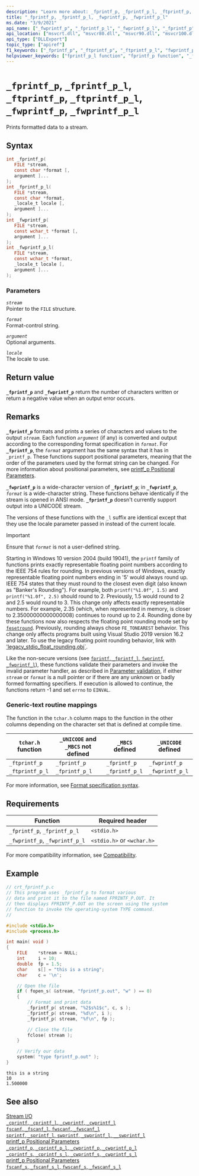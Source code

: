 ```yaml
---
description: "Learn more about: _fprintf_p, _fprintf_p_l, _ftprintf_p, _ftprintf_p_l, _fwprintf_p, _fwprintf_p_l"
title: "_fprintf_p, _fprintf_p_l, _fwprintf_p, _fwprintf_p_l"
ms.date: "3/9/2021"
api_name: ["_fwprintf_p", "_fprintf_p_l", "_fwprintf_p_l", "_fprintf_p"]
api_location: ["msvcrt.dll", "msvcr80.dll", "msvcr90.dll", "msvcr100.dll", "msvcr100_clr0400.dll", "msvcr110.dll", "msvcr110_clr0400.dll", "msvcr120.dll", "msvcr120_clr0400.dll", "ucrtbase.dll"]
api_type: ["DLLExport"]
topic_type: ["apiref"]
f1_keywords: ["_fprintf_p", "_ftprintf_p", "_ftprintf_p_l", "fwprintf_p", "_fwprintf_p", "fprintf_p", "ftprintf_p", "_fwprintf_p_l"]
helpviewer_keywords: ["fprintf_p_l function", "fprintf_p function", "_fprintf_p_l function", "_fprintf_p function", "_ftprintf_p function", "_ftprintf_p_l function", "streams, printing formatted data to", "_fwprintf_p function", "fwprintf_p function", "_fwprintf_p_l function", "ftprintf_p function", "printing [C++], formatted data to streams", "ftprintf_p_l function", "fwprintf_p_l function"]
---
```

# `_fprintf_p`, `_fprintf_p_l`, `_ftprintf_p`, `_ftprintf_p_l`, `_fwprintf_p`, `_fwprintf_p_l`

Prints formatted data to a stream.

## Syntax

```C
int _fprintf_p(
   FILE *stream,
   const char *format [,
   argument ]...
);
int _fprintf_p_l(
   FILE *stream,
   const char *format,
   _locale_t locale [,
   argument ]...
);
int _fwprintf_p(
   FILE *stream,
   const wchar_t *format [,
   argument ]...
);
int _fwprintf_p_l(
   FILE *stream,
   const wchar_t *format,
   _locale_t locale [,
   argument ]...
);
```

### Parameters

*`stream`*\
Pointer to the `FILE` structure.

*`format`*\
Format-control string.

*`argument`*\
Optional arguments.

*`locale`*\
The locale to use.

## Return value

**`_fprintf_p`** and **`_fwprintf_p`** return the number of characters written or return a negative value when an output error occurs.

## Remarks

**`_fprintf_p`** formats and prints a series of characters and values to the output *`stream`*. Each function *`argument`* (if any) is converted and output according to the corresponding format specification in *`format`*. For **`_fprintf_p`**, the *`format`* argument has the same syntax that it has in `_printf_p`. These functions support positional parameters, meaning that the order of the parameters used by the format string can be changed. For more information about positional parameters, see [printf_p Positional Parameters](../printf-p-positional-parameters.md).

**`_fwprintf_p`** is a wide-character version of **`_fprintf_p`**; in **`_fwprintf_p`**, *`format`* is a wide-character string. These functions behave identically if the stream is opened in ANSI mode. **`_fprintf_p`** doesn't currently support output into a UNICODE stream.

The versions of these functions with the `_l` suffix are identical except that they use the locale parameter passed in instead of the current locale.

> [!IMPORTANT]
> Ensure that *`format`* is not a user-defined string.
>
> Starting in Windows 10 version 2004 (build 19041), the `printf` family of functions prints exactly representable floating point numbers according to the IEEE 754 rules for rounding. In previous versions of Windows, exactly representable floating point numbers ending in '5' would always round up. IEEE 754 states that they must round to the closest even digit (also known as "Banker's Rounding"). For example, both `printf("%1.0f", 1.5)` and `printf("%1.0f", 2.5)` should round to 2. Previously, 1.5 would round to 2 and 2.5 would round to 3. This change only affects exactly representable numbers. For example, 2.35 (which, when represented in memory, is closer to 2.35000000000000008) continues to round up to 2.4. Rounding done by these functions now also respects the floating point rounding mode set by [`fesetround`](fegetround-fesetround2.md). Previously, rounding always chose `FE_TONEAREST` behavior. This change only affects programs built using Visual Studio 2019 version 16.2 and later. To use the legacy floating point rounding behavior, link with ['legacy_stdio_float_rounding.obj`](../link-options.md).

Like the non-secure versions (see [`fprintf`, `_fprintf_l`, `fwprintf`, `_fwprintf_l`](fprintf-fprintf-l-fwprintf-fwprintf-l.md)), these functions validate their parameters and invoke the invalid parameter handler, as described in [Parameter validation](../parameter-validation.md), if either *`stream`* or *`format`* is a null pointer or if there are any unknown or badly formed formatting specifiers. If execution is allowed to continue, the functions return -1 and set `errno` to `EINVAL`.

### Generic-text routine mappings

The function in the `tchar.h` column maps to the function in the other columns depending on the character set that is defined at compile time.

| `tchar.h` function | `_UNICODE` and `_MBCS` not defined | `_MBCS` defined | `_UNICODE` defined |
|---|---|---|---|
| `_ftprintf_p` | `_fprintf_p` | `_fprintf_p` | `_fwprintf_p` |
| `_ftprintf_p_l` | `_fprintf_p_l` | `_fprintf_p_l` | `_fwprintf_p_l` |

For more information, see [Format specification syntax](../format-specification-syntax-printf-and-wprintf-functions.md).

## Requirements

| Function | Required header |
|---|---|
| `_fprintf_p`, `_fprintf_p_l` | `<stdio.h>` |
| `_fwprintf_p`, `_fwprintf_p_l` | `<stdio.h>` or `<wchar.h>` |

For more compatibility information, see [Compatibility](../compatibility.md).

## Example

```C
// crt_fprintf_p.c
// This program uses _fprintf_p to format various
// data and print it to the file named FPRINTF_P.OUT. It
// then displays FPRINTF_P.OUT on the screen using the system
// function to invoke the operating-system TYPE command.
//

#include <stdio.h>
#include <process.h>

int main( void )
{
    FILE    *stream = NULL;
    int     i = 10;
    double  fp = 1.5;
    char    s[] = "this is a string";
    char    c = '\n';

    // Open the file
    if ( fopen_s( &stream, "fprintf_p.out", "w" ) == 0)
    {
        // Format and print data
        _fprintf_p( stream, "%2$s%1$c", c, s );
        _fprintf_p( stream, "%d\n", i );
        _fprintf_p( stream, "%f\n", fp );

        // Close the file
        fclose( stream );
    }

    // Verify our data
    system( "type fprintf_p.out" );
}
```

```Output
this is a string
10
1.500000
```

## See also

[Stream I/O](../stream-i-o.md)\
[`_cprintf`, `_cprintf_l`, `_cwprintf`, `_cwprintf_l`](cprintf-cprintf-l-cwprintf-cwprintf-l.md)\
[`fscanf`, `_fscanf_l`, `fwscanf`, `_fwscanf_l`](fscanf-fscanf-l-fwscanf-fwscanf-l.md)\
[`sprintf`, `_sprintf_l`, `swprintf`, `_swprintf_l`, `__swprintf_l`](sprintf-sprintf-l-swprintf-swprintf-l-swprintf-l.md)\
[printf_p Positional Parameters](../printf-p-positional-parameters.md)\
[`_cprintf_p`, `_cprintf_p_l`, `_cwprintf_p`, `_cwprintf_p_l`](cprintf-p-cprintf-p-l-cwprintf-p-cwprintf-p-l.md)\
[`_cprintf_s`, `_cprintf_s_l`, `_cwprintf_s`, `_cwprintf_s_l`](cprintf-s-cprintf-s-l-cwprintf-s-cwprintf-s-l.md)\
[printf_p Positional Parameters](../printf-p-positional-parameters.md)\
[`fscanf_s`, `_fscanf_s_l`, `fwscanf_s`, `_fwscanf_s_l`](fscanf-s-fscanf-s-l-fwscanf-s-fwscanf-s-l.md)
